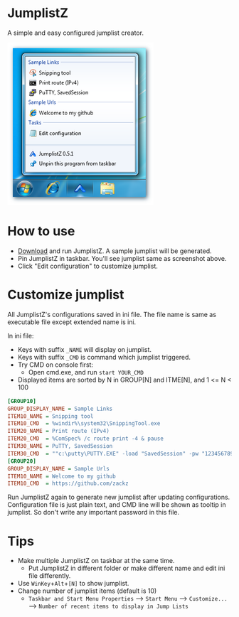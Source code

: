 JumplistZ
=========

A simple and easy configured jumplist creator.

![screenshot](https://github.com/zackz/JumplistZ/raw/master/res/screenshot.png)

How to use
==========

* [Download](https://github.com/zackz/JumplistZ/downloads) and run JumplistZ.
A sample jumplist will be generated.
* Pin JumplistZ in taskbar. You'll see jumplist same as screenshot above.
* Click "Edit configuration" to customize jumplist.

Customize jumplist
==================

All JumplistZ's configurations saved in ini file. The file name is same as executable
file except extended name is ini.

In ini file:

* Keys with suffix `_NAME` will display on jumplist.
* Keys with suffix `_CMD` is command which jumplist triggered.
* Try CMD on console first:
  * Open cmd.exe, and run `start YOUR_CMD`
* Displayed items are sorted by N in GROUP[N] and ITME[N], and 1 <= N < 100

```ini
[GROUP10]
GROUP_DISPLAY_NAME = Sample Links
ITEM10_NAME = Snipping tool
ITEM10_CMD  = %windir%\system32\SnippingTool.exe
ITEM20_NAME = Print route (IPv4)
ITEM20_CMD  = %ComSpec% /c route print -4 & pause
ITEM30_NAME = PuTTY, SavedSession
ITEM30_CMD  = ""c:\putty\PUTTY.EXE" -load "SavedSession" -pw "1234567890""
[GROUP20]
GROUP_DISPLAY_NAME = Sample Urls
ITEM10_NAME = Welcome to my github
ITEM10_CMD  = https://github.com/zackz
```

Run JumplistZ again to generate new jumplist after updating configurations.
Configuration file is just plain text, and CMD line will be shown as tooltip in
jumplist. So don't write any important password in this file.

Tips
====

* Make multiple JumplistZ on taskbar at the same time.
  * Put JumplistZ in different folder or make different name and edit ini file differently.
* Use `WinKey`+`Alt`+`[N]` to show jumplist.
* Change number of jumplist items (default is 10)
  * `Taskbar and Start Menu Properties` --> `Start Menu` --> `Customize...` -->
`Number of recent items to display in Jump Lists`
